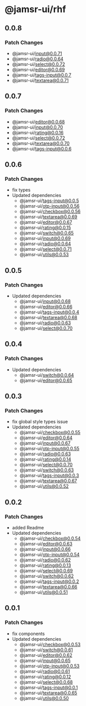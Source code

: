 # @jamsr-ui/rhf

## 0.0.8

### Patch Changes

- @jamsr-ui/input@0.0.71
- @jamsr-ui/radio@0.0.64
- @jamsr-ui/select@0.0.72
- @jamsr-ui/editor@0.0.69
- @jamsr-ui/tags-input@0.0.7
- @jamsr-ui/textarea@0.0.71

## 0.0.7

### Patch Changes

- @jamsr-ui/editor@0.0.68
- @jamsr-ui/input@0.0.70
- @jamsr-ui/rating@0.0.16
- @jamsr-ui/select@0.0.72
- @jamsr-ui/textarea@0.0.70
- @jamsr-ui/tags-input@0.0.6

## 0.0.6

### Patch Changes

- fix types
- Updated dependencies
  - @jamsr-ui/tags-input@0.0.5
  - @jamsr-ui/otp-input@0.0.56
  - @jamsr-ui/checkbox@0.0.56
  - @jamsr-ui/textarea@0.0.69
  - @jamsr-ui/editor@0.0.67
  - @jamsr-ui/rating@0.0.15
  - @jamsr-ui/switch@0.0.65
  - @jamsr-ui/input@0.0.69
  - @jamsr-ui/radio@0.0.64
  - @jamsr-ui/select@0.0.71
  - @jamsr-ui/utils@0.0.53

## 0.0.5

### Patch Changes

- Updated dependencies
  - @jamsr-ui/input@0.0.68
  - @jamsr-ui/editor@0.0.66
  - @jamsr-ui/tags-input@0.0.4
  - @jamsr-ui/textarea@0.0.68
  - @jamsr-ui/radio@0.0.63
  - @jamsr-ui/select@0.0.70

## 0.0.4

### Patch Changes

- Updated dependencies
  - @jamsr-ui/switch@0.0.64
  - @jamsr-ui/editor@0.0.65

## 0.0.3

### Patch Changes

- fix global style types issue
- Updated dependencies
  - @jamsr-ui/checkbox@0.0.55
  - @jamsr-ui/editor@0.0.64
  - @jamsr-ui/input@0.0.67
  - @jamsr-ui/otp-input@0.0.55
  - @jamsr-ui/radio@0.0.63
  - @jamsr-ui/rating@0.0.14
  - @jamsr-ui/select@0.0.70
  - @jamsr-ui/switch@0.0.63
  - @jamsr-ui/tags-input@0.0.3
  - @jamsr-ui/textarea@0.0.67
  - @jamsr-ui/utils@0.0.52

## 0.0.2

### Patch Changes

- added Readme
- Updated dependencies
  - @jamsr-ui/checkbox@0.0.54
  - @jamsr-ui/editor@0.0.63
  - @jamsr-ui/input@0.0.66
  - @jamsr-ui/otp-input@0.0.54
  - @jamsr-ui/radio@0.0.62
  - @jamsr-ui/rating@0.0.13
  - @jamsr-ui/select@0.0.69
  - @jamsr-ui/switch@0.0.62
  - @jamsr-ui/tags-input@0.0.2
  - @jamsr-ui/textarea@0.0.66
  - @jamsr-ui/utils@0.0.51

## 0.0.1

### Patch Changes

- fix components
- Updated dependencies
  - @jamsr-ui/checkbox@0.0.53
  - @jamsr-ui/switch@0.0.61
  - @jamsr-ui/editor@0.0.62
  - @jamsr-ui/input@0.0.65
  - @jamsr-ui/otp-input@0.0.53
  - @jamsr-ui/radio@0.0.61
  - @jamsr-ui/rating@0.0.12
  - @jamsr-ui/select@0.0.68
  - @jamsr-ui/tags-input@0.0.1
  - @jamsr-ui/textarea@0.0.65
  - @jamsr-ui/utils@0.0.50
